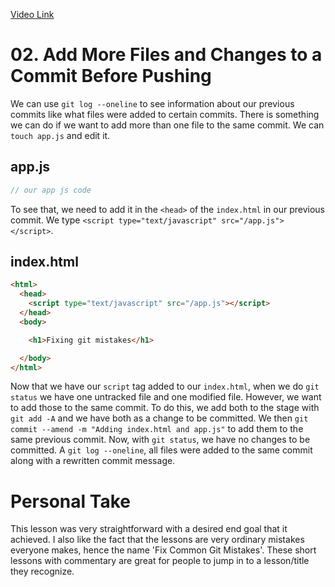 [Video Link](https://egghead.io/lessons/git-add-more-files-and-changes-to-a-commit-before-pushing)

# 02. Add More Files and Changes to a Commit Before Pushing

We can use `git log --oneline` to see information about our previous commits like what files were added to certain commits. There is something we can do if we want to add more than one file to the same commit. We can `touch app.js` and edit it.

## app.js
```js
// our app js code
```

To see that, we need to add it in the `<head>` of the `index.html` in our previous commit. We type `<script type="text/javascript" src="/app.js"></script>`.

## index.html
```html
<html>
  <head>
    <script type="text/javascript" src="/app.js"></script>
  </head>
  <body>

    <h1>Fixing git mistakes</h1>

  </body>
</html>  
```

Now that we have our `script` tag added to our `index.html`, when we do `git status` we have one untracked file and one modified file. However, we want to add those to the same commit. To do this, we add both to the stage with `git add -A` and we have both as a change to be committed. We then `git commit --amend -m "Adding index.html and app.js"` to add them to the same previous commit. Now, with `git status`, we have no changes to be committed. A `git log --oneline`, all files were added to the same commit along with a rewritten commit message.

# Personal Take

This lesson was very straightforward with a desired end goal that it achieved. I also like the fact that the lessons are very ordinary mistakes everyone makes, hence the name 'Fix Common Git Mistakes'. These short lessons with commentary are great for people to jump in to a lesson/title they recognize.

